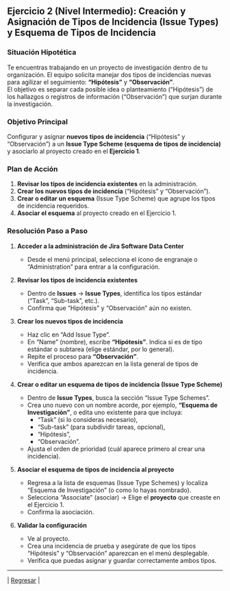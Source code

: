## **Ejercicio 2 (Nivel Intermedio): Creación y Asignación de Tipos de Incidencia (Issue Types) y Esquema de Tipos de Incidencia**

### **Situación Hipotética**

Te encuentras trabajando en un proyecto de investigación dentro de tu organización. El equipo solicita manejar dos tipos de incidencias nuevas para agilizar el seguimiento: **“Hipótesis”** y **“Observación”**.  
 El objetivo es separar cada posible idea o planteamiento (“Hipótesis”) de los hallazgos o registros de información (“Observación”) que surjan durante la investigación.

### **Objetivo Principal**

Configurar y asignar **nuevos tipos de incidencia** (“Hipótesis” y “Observación”) a un **Issue Type Scheme (esquema de tipos de incidencia)** y asociarlo al proyecto creado en el **Ejercicio 1**.

### **Plan de Acción**

1. **Revisar los tipos de incidencia existentes** en la administración.  
2. **Crear los nuevos tipos de incidencia** (“Hipótesis” y “Observación”).  
3. **Crear o editar un esquema** (Issue Type Scheme) que agrupe los tipos de incidencia requeridos.  
4. **Asociar el esquema** al proyecto creado en el Ejercicio 1\.

### **Resolución Paso a Paso**

1. **Acceder a la administración de Jira Software Data Center**

   * Desde el menú principal, selecciona el ícono de engranaje o “Administration” para entrar a la configuración.  
2. **Revisar los tipos de incidencia existentes**

   * Dentro de **Issues** → **Issue Types**, identifica los tipos estándar (“Task”, “Sub-task”, etc.).  
   * Confirma que “Hipótesis” y “Observación” aún no existen.  
3. **Crear los nuevos tipos de incidencia**

   * Haz clic en “Add Issue Type”.  
   * En “Name” (nombre), escribe **“Hipótesis”**. Indica si es de tipo estándar o subtarea (elige estándar, por lo general).  
   * Repite el proceso para **“Observación”**.  
   * Verifica que ambos aparezcan en la lista general de tipos de incidencia.  
4. **Crear o editar un esquema de tipos de incidencia (Issue Type Scheme)**

   * Dentro de **Issue Types**, busca la sección “Issue Type Schemes”.  
   * Crea uno nuevo con un nombre acorde, por ejemplo, **“Esquema de Investigación”**, o edita uno existente para que incluya:  
     * “Task” (si lo consideras necesario),  
     * “Sub-task” (para subdividir tareas, opcional),  
     * “Hipótesis”,  
     * “Observación”.  
   * Ajusta el orden de prioridad (cuál aparece primero al crear una incidencia).  
5. **Asociar el esquema de tipos de incidencia al proyecto**

   * Regresa a la lista de esquemas (Issue Type Schemes) y localiza “Esquema de Investigación” (o como lo hayas nombrado).  
   * Selecciona “Associate” (asociar) → Elige el **proyecto** que creaste en el Ejercicio 1\.  
   * Confirma la asociación.  
6. **Validar la configuración**

   * Ve al proyecto.  
   * Crea una incidencia de prueba y asegúrate de que los tipos “Hipótesis” y “Observación” aparezcan en el menú desplegable.  
   * Verifica que puedas asignar y guardar correctamente ambos tipos.

---
| [Regresar](./README.md) |